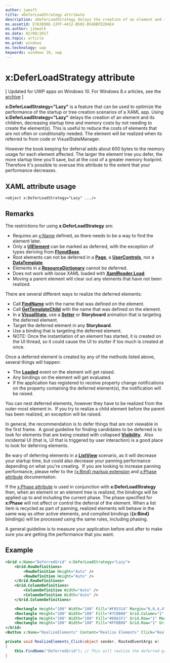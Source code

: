 ```yaml
---
author: jwmsft
title: xDeferLoadStrategy attribute
description: xDeferLoadStrategy delays the creation of an element and its children, decreasing startup time but increasing memory usage slightly. Each element affected adds about 600 bytes to the memory usage.
ms.assetid: E763898E-13FF-4412-B502-B54DBFE2D4E4
ms.author: jimwalk
ms.date: 02/08/2017
ms.topic: article
ms.prod: windows
ms.technology: uwp
keywords: windows 10, uwp
---
```


# x:DeferLoadStrategy attribute

\[ Updated for UWP apps on Windows 10. For Windows 8.x articles, see the [archive](http://go.microsoft.com/fwlink/p/?linkid=619132) \]

**x:DeferLoadStrategy="Lazy"** is a feature that can be used to optimize the performance of the startup or tree creation scenarios of a XAML app. Using **x:DeferLoadStrategy="Lazy"** delays the creation of an element and its children, decreasing startup time and memory costs by not needing to create the element(s). This is useful to reduce the costs of elements that are not often or conditionally needed. The element will be realized when its referred to from code or VisualStateManager.

However the book keeping for deferral adds about 600 bytes to the memory usage for each element affected. The larger the element tree you defer, the more startup time you'll save, but at the cost of a greater memory footprint. Therefore it's possible to overuse this attribute to the extent that your performance decreases.

## XAML attribute usage

``` syntax
<object x:DeferLoadStrategy="Lazy" .../>
```

## Remarks

The restrictions for using **x:DeferLoadStrategy** are:

-   Requires an [x:Name](x-name-attribute.md) defined, as there needs to be a way to find the element later.
-   Only a [**UIElement**](https://msdn.microsoft.com/library/windows/apps/br208911) can be marked as deferred, with the exception of types deriving from [**FlyoutBase**](https://msdn.microsoft.com/library/windows/apps/dn279249).
-   Root elements can not be deferred in a [**Page**](https://msdn.microsoft.com/en-us/library/windows/apps/windows.ui.xaml.controls.page), a [**UserControls**](https://msdn.microsoft.com/en-us/library/windows/apps/windows.ui.xaml.controls.usercontrol), nor a [**DataTemplate**](https://msdn.microsoft.com/library/windows/apps/br242348).
-   Elements in a [**ResourceDictionary**](https://msdn.microsoft.com/library/windows/apps/br208794) cannot be deferred.
-   Does not work with loose XAML loaded with [**XamlReader.Load**](https://msdn.microsoft.com/library/windows/apps/br228048).
-   Moving a parent element will clear out any elements that have not been realized.

There are several different ways to realize the deferred elements:

-   Call [**FindName**](https://msdn.microsoft.com/library/windows/apps/br208715) with the name that was defined on the element.
-   Call [**GetTemplateChild**](https://msdn.microsoft.com/library/windows/apps/br209416) with the name that was defined on the element.
-   In a [**VisualState**](https://msdn.microsoft.com/library/windows/apps/br209007), use a [**Setter**](https://msdn.microsoft.com/library/windows/apps/br208817) or **Storyboard** animation that is targeting the deferred element.
-   Target the deferred element in any **Storyboard**.
-   Use a binding that is targeting the deferred element.
-   NOTE: Once the instantiation of an element has started, it is created on the UI thread, so it could cause the UI to stutter if too much is created at once.

Once a deferred element is created by any of the methods listed above, several things will happen:

-   The [**Loaded**](https://msdn.microsoft.com/library/windows/apps/br208723) event on the element will get raised.
-   Any bindings on the element will get evaluated.
-   If the application has registered to receive property change notifications on the property containing the deferred element(s), the notification will be raised.

You can nest deferred elements, however they have to be realized from the outer-most element in.  If you try to realize a child element before the parent has been realized, an exception will be raised.

In general, the recommendation is to defer things that are not viewable in the first frame.  A good guideline for finding candidates to be deferred is to look for elements that are being created with collapsed [**Visibility**](https://msdn.microsoft.com/library/windows/apps/br208992).  Also incidental UI (that is, UI that is triggered by user interaction) is a good place to look for deferring elements.  

Be wary of deferring elements in a [**ListView**](https://msdn.microsoft.com/library/windows/apps/br242878) scenario, as it will decrease your startup time, but could also decrease your panning performance depending on what you're creating.  If you are looking to increase panning performance, please refer to the [{x:Bind} markup extension](x-bind-markup-extension.md) and [x:Phase attribute](x-phase-attribute.md) documentation.

If the [x:Phase attribute](x-phase-attribute.md) is used in conjunction with **x:DeferLoadStrategy** then, when an element or an element tree is realized, the bindings will be applied up to and including the current phase. The phase specified for **x:Phase** will not affect or control the deferral of the element. When a list item is recycled as part of panning, realized elements will behave in the same way as other active elements, and compiled bindings (**{x:Bind}** bindings) will be processed using the same rules, including phasing.

A general guideline is to measure your application before and after to make sure you are getting the performance that you want.

## Example

```xml
<Grid x:Name="DeferredGrid" x:DeferLoadStrategy="Lazy">
    <Grid.RowDefinitions>
        <RowDefinition Height="Auto" />
        <RowDefinition Height="Auto" />
    </Grid.RowDefinitions>
    <Grid.ColumnDefinitions>
        <ColumnDefinition Width="Auto" />
        <ColumnDefinition Width="Auto" />
    </Grid.ColumnDefinitions>

    <Rectangle Height="100" Width="100" Fill="#F65314" Margin="0,0,4,4" />
    <Rectangle Height="100" Width="100" Fill="#7CBB00" Grid.Column="1" Margin="4,0,0,4" />
    <Rectangle Height="100" Width="100" Fill="#00A1F1" Grid.Row="1" Margin="0,4,4,0" />
    <Rectangle Height="100" Width="100" Fill="#FFBB00" Grid.Row="1" Grid.Column="1" Margin="4,4,0,0" />
</Grid>
<Button x:Name="RealizeElements" Content="Realize Elements" Click="RealizeElements_Click"/>
```

```csharp
private void RealizeElements_Click(object sender, RoutedEventArgs e)
{
    this.FindName("DeferredGrid"); // This will realize the deferred grid
}
```

